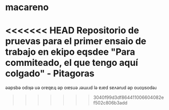 # macareno
<<<<<<< HEAD
Repositorio de pruevas para el primer ensaio de trabajo en ekipo eqsdee
"Para commiteado, el que tengo aquí colgado" - Pitagoras
=======
ǝǝpsbǝ odıʞǝ uǝ oɾɐqɐɹʇ ǝp oıɐsuǝ ɹǝɯıɹd lǝ ɐɹɐd sɐʌǝnɹd ǝp oıɹoʇısodǝɹ
>>>>>>> 3040f99d3df864411006604082ef502c806b3add
